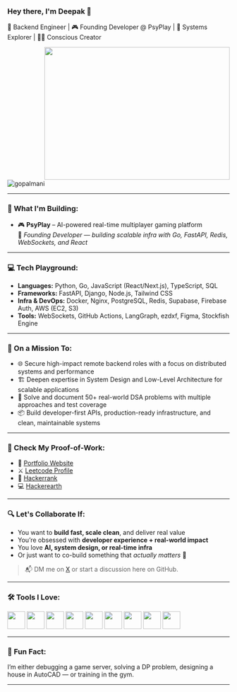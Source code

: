 ### Hey there, I'm Deepak 👋  
🚀 Backend Engineer | 🎮 Founding Developer @ PsyPlay | 🧠 Systems Explorer | 🧘‍♂️ Conscious Creator  

<img align="right" src="https://media.giphy.com/media/qgQUggAC3Pfv687qPC/giphy.gif" width="420" height="300" />

<p align="left">
  <img src="https://komarev.com/ghpvc/?username=gopalmani&label=Profile%20views&color=grey" alt="gopalmani" />
</p>

---

### 💼 What I'm Building:
- 🎮 **PsyPlay** – AI-powered real-time multiplayer gaming platform  
  🧱 *Founding Developer — building scalable infra with Go, FastAPI, Redis, WebSockets, and React*

---

### 💻 Tech Playground:
- **Languages:** Python, Go, JavaScript (React/Next.js), TypeScript, SQL  
- **Frameworks:** FastAPI, Django, Node.js, Tailwind CSS  
- **Infra & DevOps:** Docker, Nginx, PostgreSQL, Redis, Supabase, Firebase Auth, AWS (EC2, S3)  
- **Tools:** WebSockets, GitHub Actions, LangGraph, ezdxf, Figma, Stockfish Engine

---

### 🧠 On a Mission To:
- 🌐 Secure high-impact remote backend roles with a focus on distributed systems and performance
- 🏗️ Deepen expertise in System Design and Low-Level Architecture for scalable applications
- 🧪 Solve and document 50+ real-world DSA problems with multiple approaches and test coverage
- 📦 Build developer-first APIs, production-ready infrastructure, and clean, maintainable systems

---

### 🧪 Check My Proof-of-Work:
- 🧠 [Portfolio Website](https://gopalmani.github.io)
- ⚔️ [Leetcode Profile](https://leetcode.com/u/gopalmanidubey/)
- 🧪 [Hackerrank](https://www.hackerrank.com/deepakdubeygi)
- 💻 [Hackerearth](https://www.hackerearth.com/@deep186)

---

### 🔍 Let's Collaborate If:
- You want to **build fast, scale clean**, and deliver real value
- You’re obsessed with **developer experience + real-world impact**
- You love **AI, system design, or real-time infra**
- Or just want to co-build something that *actually matters* 🌱

> 📬 DM me on [X](https://x.com/deeep8o) or start a discussion here on GitHub.

---

### 🛠️ Tools I Love:

<code><img height="40" src="https://cdn.jsdelivr.net/gh/gopalmani/GitHub_files/python.png"></code>
<code><img height="40" src="https://cdn.jsdelivr.net/gh/gopalmani/GitHub_files/go.png"></code>
<code><img height="40" src="https://cdn.jsdelivr.net/gh/gopalmani/GitHub_files/react.png"></code>
<code><img height="40" src="https://cdn.jsdelivr.net/gh/gopalmani/GitHub_files/fastapi.png"></code>
<code><img height="40" src="https://cdn.jsdelivr.net/gh/gopalmani/GitHub_files/postgres.png"></code>
<code><img height="40" src="https://cdn.jsdelivr.net/gh/gopalmani/GitHub_files/redis.png"></code>
<code><img height="40" src="https://cdn.jsdelivr.net/gh/gopalmani/GitHub_files/docker.png"></code>
<code><img height="40" src="https://cdn.jsdelivr.net/gh/gopalmani/GitHub_files/firebase.png"></code>
<code><img height="40" src="https://cdn.jsdelivr.net/gh/gopalmani/GitHub_files/aws.png"></code>

---

### 🧘 Fun Fact:
I’m either debugging a game server, solving a DP problem, designing a house in AutoCAD — or training in the gym.

---
